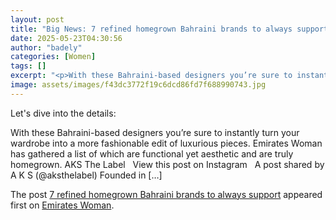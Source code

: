 ```yaml
---
layout: post
title: "Big News: 7 refined homegrown Bahraini brands to always support"
date: 2025-05-23T04:30:56
author: "badely"
categories: [Women]
tags: []
excerpt: "<p>With these Bahraini-based designers you’re sure to instantly turn your wardrobe into a more fashionable edit of luxurious pieces. Emirates Woman ha"
image: assets/images/f43dc3772f19c6dcd86fd7f688990743.jpg
---
```


Let's dive into the details: <p>With these Bahraini-based designers you’re sure to instantly turn your wardrobe into a more fashionable edit of luxurious pieces. Emirates Woman has gathered a list of which are functional yet aesthetic and are truly homegrown. AKS The Label &#160; View this post on Instagram &#160; A post shared by A K S (@aksthelabel) Founded in [&#8230;]</p>
<p>The post <a href="https://emirateswoman.com/7-refined-homegrown-bahraini-brands-to-always-support/" rel="nofollow">7 refined homegrown Bahraini brands to always support</a> appeared first on <a href="https://emirateswoman.com" rel="nofollow">Emirates Woman</a>.</p>

